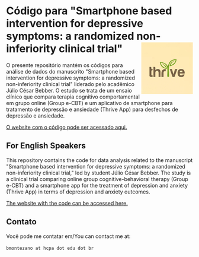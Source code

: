 # Código para "Smartphone based intervention for depressive symptoms: a randomized non-inferiority clinical trial" <a href='https://github.com/brunomontezano/thrive/'><img src='assets/thrive_logo.jpg' align="right" height="139" /></a>


O presente repositório mantém os códigos para análise de dados do manuscrito
"Smartphone based intervention for depressive symptoms: a randomized
non-inferiority clinical trial" liderado pelo acadêmico Júlio César Bebber. O
estudo se trata de um ensaio clínico que compara terapia cognitivo
comportamental em grupo online (Group e-CBT) e um aplicativo de smartphone para
tratamento de depressão e ansiedade (Thrive App) para desfechos de depressão e
ansiedade.

[O website com o código pode ser acessado aqui.](https://brunomontezano.github.io/thrive/)

## For English Speakers

This repository contains the code for data analysis related to the manuscript
"Smartphone based intervention for depressive symptoms: a randomized
non-inferiority clinical trial," led by student Júlio César Bebber. The study
is a clinical trial comparing online group cognitive-behavioral therapy (Group
e-CBT) and a smartphone app for the treatment of depression and anxiety
(Thrive App) in terms of depression and anxiety outcomes.

[The website with the code can be accessed here.](https://brunomontezano.github.io/thrive/)

## Contato

Você pode me contatar em/You can contact me at:

`bmontezano at hcpa dot edu dot br`
